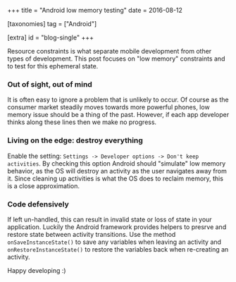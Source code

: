 +++
title = "Android low memory testing"
date = 2016-08-12

[taxonomies]
tag = ["Android"]

[extra]
id = "blog-single"
+++

Resource constraints is what separate mobile development from other types of development.
This post focuses on "low memory" constraints and to test for this ephemeral state.
<!-- more -->

### Out of sight, out of mind
It is often easy to ignore a problem that is unlikely to occur. Of course as the consumer
market steadily moves towards more powerful phones, low memory issue should be a thing of
the past. However, if each app developer thinks along these lines then we make no
progress.

### Living on the edge: destroy everything
Enable the setting: `Settings -> Developer options -> Don't keep activities`. By checking
this option Android should "simulate" low memory behavior, as the OS will destroy an
activity as the user navigates away from it. Since cleaning up activities is what the OS
does to reclaim memory, this is a close approximation.

### Code defensively
If left un-handled, this can result in invalid state or loss of state in your application.
Luckily the Android framework provides helpers to presrve and restore state between
activity transitions. Use the method `onSaveInstanceState()` to save any variables when
leaving an activity and `onRestoreInstanceState()` to restore the variables back when
re-creating an activity.

Happy developing :)
